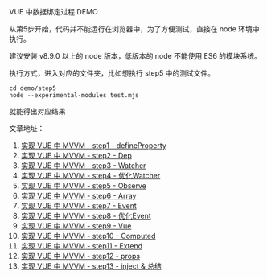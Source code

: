 VUE 中数据绑定过程 DEMO

从第5步开始，代码并不能运行在浏览器中，为了方便测试，直接在 node 环境中执行。

建议安装 v8.9.0 以上的 node 版本，低版本的 node 不能使用 ES6 的模块系统。

执行方式，进入对应的文件夹，比如想执行 step5 中的测试文件。

```
cd demo/step5
node --experimental-modules test.mjs
```

就能得出对应结果

文章地址：

1. [实现 VUE 中 MVVM - step1 - defineProperty][1]
2. [实现 VUE 中 MVVM - step2 - Dep][2]
3. [实现 VUE 中 MVVM - step3 - Watcher][3]
4. [实现 VUE 中 MVVM - step4 - 优化Watcher][4]
5. [实现 VUE 中 MVVM - step5 - Observe][5]
6. [实现 VUE 中 MVVM - step6 - Array][6]
7. [实现 VUE 中 MVVM - step7 - Event][7]
8. [实现 VUE 中 MVVM - step8 - 优化Event][8]
9. [实现 VUE 中 MVVM - step9 - Vue][9]
10. [实现 VUE 中 MVVM - step10 - Computed][10]
11. [实现 VUE 中 MVVM - step11 - Extend][11]
12. [实现 VUE 中 MVVM - step12 - props][12]
13. [实现 VUE 中 MVVM - step13 - inject & 总结][13]



[1]: http://blog.acohome.cn/vue-defineproperty/
[2]: http://blog.acohome.cn/vue-dep/
[3]: http://blog.acohome.cn/vue-watcher/
[4]: http://blog.acohome.cn/vue-you-hua-watcher/
[5]: http://blog.acohome.cn/vue-observe/
[6]: http://blog.acohome.cn/vue-array/
[7]: http://blog.acohome.cn/vue-event/
[8]: http://blog.acohome.cn/vue-event2/
[9]: http://blog.acohome.cn/vue-vue/
[10]: http://blog.acohome.cn/vue-computed/
[11]: http://blog.acohome.cn/vue-extend/
[12]: http://blog.acohome.cn/vue-props/
[13]: http://blog.acohome.cn/vue-inject-zong-jie/